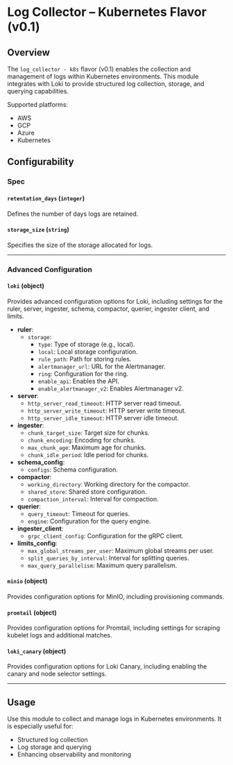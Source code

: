 # Log Collector – Kubernetes Flavor (v0.1)

## Overview

The `log_collector - k8s` flavor (v0.1) enables the collection and management of logs within Kubernetes environments. This module integrates with Loki to provide structured log collection, storage, and querying capabilities.

Supported platforms:
- AWS  
- GCP  
- Azure  
- Kubernetes

## Configurability

### Spec

#### `retentation_days` (`integer`)

Defines the number of days logs are retained.

#### `storage_size` (`string`)

Specifies the size of the storage allocated for logs.

---

### Advanced Configuration

#### `loki` (object)

Provides advanced configuration options for Loki, including settings for the ruler, server, ingester, schema, compactor, querier, ingester client, and limits.

- **ruler**:
  - `storage`:
    - `type`: Type of storage (e.g., local).
    - `local`: Local storage configuration.
    - `rule_path`: Path for storing rules.
    - `alertmanager_url`: URL for the Alertmanager.
    - `ring`: Configuration for the ring.
    - `enable_api`: Enables the API.
    - `enable_alertmanager_v2`: Enables Alertmanager v2.
- **server**:
  - `http_server_read_timeout`: HTTP server read timeout.
  - `http_server_write_timeout`: HTTP server write timeout.
  - `http_server_idle_timeout`: HTTP server idle timeout.
- **ingester**:
  - `chunk_target_size`: Target size for chunks.
  - `chunk_encoding`: Encoding for chunks.
  - `max_chunk_age`: Maximum age for chunks.
  - `chunk_idle_period`: Idle period for chunks.
- **schema_config**:
  - `configs`: Schema configuration.
- **compactor**:
  - `working_directory`: Working directory for the compactor.
  - `shared_store`: Shared store configuration.
  - `compaction_interval`: Interval for compaction.
- **querier**:
  - `query_timeout`: Timeout for queries.
  - `engine`: Configuration for the query engine.
- **ingester_client**:
  - `grpc_client_config`: Configuration for the gRPC client.
- **limits_config**:
  - `max_global_streams_per_user`: Maximum global streams per user.
  - `split_queries_by_interval`: Interval for splitting queries.
  - `max_query_parallelism`: Maximum query parallelism.

#### `minio` (object)

Provides configuration options for MinIO, including provisioning commands.

#### `promtail` (object)

Provides configuration options for Promtail, including settings for scraping kubelet logs and additional matches.

#### `loki_canary` (object)

Provides configuration options for Loki Canary, including enabling the canary and node selector settings.

---

## Usage

Use this module to collect and manage logs in Kubernetes environments. It is especially useful for:

- Structured log collection
- Log storage and querying
- Enhancing observability and monitoring
